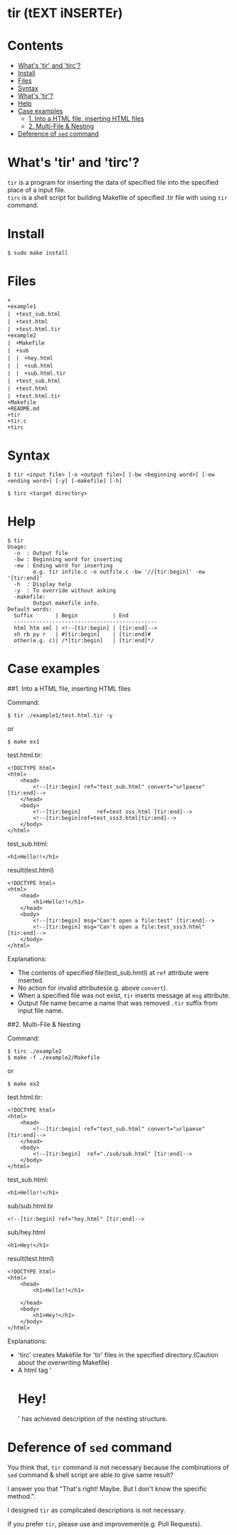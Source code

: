 tir (tEXT iNSERTEr)
===
Contents
===
* [What's 'tir' and 'tirc'?](#whats-tir)
* [Install](#install)
* [Files](#files)
* [Syntax](#syntax)
* [What's 'tir'?](#whats-tir)
* [Help](#help)
* [Case examples](#case-examples)
  * [1. Into a HTML file, inserting HTML files](#1-into-a-html-file-inserting-html-files)
  * [2. Multi-File & Nesting](#2-multi-file--nesting)
* [Deference of `sed` command](#deference-of-sed-command)
 
What's 'tir' and 'tirc'?
===

`tir` is a program for inserting the data of specified file into the specified place of a input file.  
`tirc` is a shell script for building Makefile of specified .tir file with using `tir` command.  

Install
===
```
$ sudo make install
```

Files
===
```
+  
+example1  
|　+test_sub.html  
|　+test.html  
|　+test.html.tir  
+example2  
|　+Makefile  
|　+sub  
|　|　+hey.html  
|　|　+sub.html  
|　|　+sub.html.tir  
|　+test_sub.html  
|　+test.html  
|　+test.html.tir  
+Makefile  
+README.md  
+tir  
+tir.c  
+tirc  
```

Syntax
===
```
$ tir <input file> [-o <output file>] [-bw <beginning word>] [-ew <ending word>] [-y] [-makefile] [-h]
```
```
$ tirc <target directory>
```

Help
===

```
$ tir
Usage:
  -o  : Output file
  -bw : Beginning word for inserting
  -ew : Ending word for inserting
        e.g. tir infile.c -o outfile.c -bw '//[tir:begin]' -ew '[tir:end]'
  -h  : Display help
  -y  : To override without asking
  -makefile:
        Output makefile info.
Default words:
  Suffix       | Begin           | End
  ---------------------------------------------
  html htm xml | <!--[tir:begin] | [tir:end]-->
  sh rb py r   | #[tir:begin]    | [tir:end]#
  other(e.g. c)| /*[tir:begin]   | [tir:end]*/
```

Case examples
===
##1. Into a HTML file, inserting HTML files

Command:
```
$ tir ./example1/test.html.tir -y
```
or
```
$ make ex1
```

test.html.tir:
```
<!DOCTYPE html>
<html>
	<head>
		<!--[tir:begin] ref="test_sub.html" convert="urlpaese" [tir:end]-->
	</head>
	<body>
		<!--[tir:begin] 	ref=test sss.html [tir:end]-->
		<!--[tir:begin]ref=test_sss3.html[tir:end]-->
	</body>
</html>
```

test_sub.html:
```
<h1>Hello!!</h1>
```

result(test.html)
```
<!DOCTYPE html>
<html>
	<head>
		<h1>Hello!!</h1>
	</head>
	<body>
		<!--[tir:begin] msg="Can't open a file:test" [tir:end]-->
		<!--[tir:begin] msg="Can't open a file:test_sss3.html" [tir:end]-->
	</body>
</html>
```

Explanations:
 * The contents of specified file(test_sub.hmtl) at `ref` attribute were inserted.
 * No action for invalid attributes(e.g. above `convert`).
 * When a specified file was not exist, `tir` inserts message at `msg` attribute.
 * Output file name became a name that was removed `.tir` suffix from input file name.

##2. Multi-File & Nesting

Command:
```
$ tirc ./example2
$ make -f ./example2/Makefile
```
or
```
$ make ex2
```
test.html.tir:
```
<!DOCTYPE html>
<html>
	<head>
		<!--[tir:begin] ref="test_sub.html" convert="urlpaese" [tir:end]-->
	</head>
	<body>
		<!--[tir:begin]  ref="./sub/sub.html" [tir:end]-->
	</body>
</html>
```

test_sub.html:
```
<h1>Hello!!</h1>
```
sub/sub.html.tir
```
<!--[tir:begin] ref="hey.html" [tir:end]-->
```
sub/hey.html
```
<h1>Hey!</h1>
```
result(test.html)
```
<!DOCTYPE html>
<html>
	<head>
		<h1>Hello!!</h1>

	</head>
	<body>
		<h1>Hey!</h1>
	</body>
</html>
```

Explanations:
 * 'tirc' creates Makefile for 'tir' files in the specified directory.(Caution about the overwriting Makefile)
 * A html tag '<h1>Hey!</h1>' has achieved description of the nesting structure.

Deference of `sed` command
===
You think that, `tir` command is not necessary because the combinations of `sed` command & shell script are able to give same result?

I answer you that "That's right! Maybe. But I don't know the specific method.".

I designed `tir` as complicated descriptions is not necessary.

If you prefer `tir`, please use and improvement(e.g. Pull Requests).
